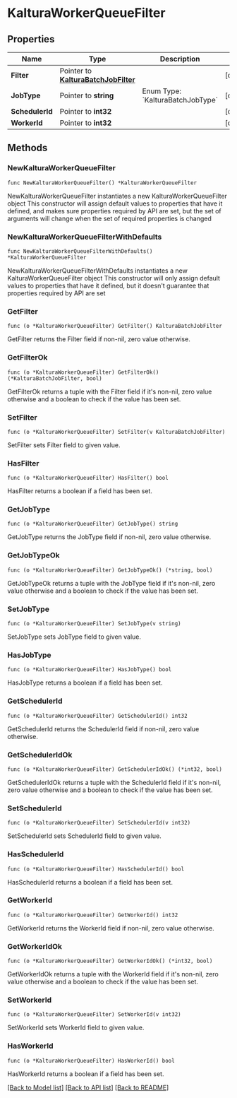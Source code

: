 # KalturaWorkerQueueFilter

## Properties

Name | Type | Description | Notes
------------ | ------------- | ------------- | -------------
**Filter** | Pointer to [**KalturaBatchJobFilter**](KalturaBatchJobFilter.md) |  | [optional] 
**JobType** | Pointer to **string** | Enum Type: &#x60;KalturaBatchJobType&#x60; | [optional] 
**SchedulerId** | Pointer to **int32** |  | [optional] 
**WorkerId** | Pointer to **int32** |  | [optional] 

## Methods

### NewKalturaWorkerQueueFilter

`func NewKalturaWorkerQueueFilter() *KalturaWorkerQueueFilter`

NewKalturaWorkerQueueFilter instantiates a new KalturaWorkerQueueFilter object
This constructor will assign default values to properties that have it defined,
and makes sure properties required by API are set, but the set of arguments
will change when the set of required properties is changed

### NewKalturaWorkerQueueFilterWithDefaults

`func NewKalturaWorkerQueueFilterWithDefaults() *KalturaWorkerQueueFilter`

NewKalturaWorkerQueueFilterWithDefaults instantiates a new KalturaWorkerQueueFilter object
This constructor will only assign default values to properties that have it defined,
but it doesn't guarantee that properties required by API are set

### GetFilter

`func (o *KalturaWorkerQueueFilter) GetFilter() KalturaBatchJobFilter`

GetFilter returns the Filter field if non-nil, zero value otherwise.

### GetFilterOk

`func (o *KalturaWorkerQueueFilter) GetFilterOk() (*KalturaBatchJobFilter, bool)`

GetFilterOk returns a tuple with the Filter field if it's non-nil, zero value otherwise
and a boolean to check if the value has been set.

### SetFilter

`func (o *KalturaWorkerQueueFilter) SetFilter(v KalturaBatchJobFilter)`

SetFilter sets Filter field to given value.

### HasFilter

`func (o *KalturaWorkerQueueFilter) HasFilter() bool`

HasFilter returns a boolean if a field has been set.

### GetJobType

`func (o *KalturaWorkerQueueFilter) GetJobType() string`

GetJobType returns the JobType field if non-nil, zero value otherwise.

### GetJobTypeOk

`func (o *KalturaWorkerQueueFilter) GetJobTypeOk() (*string, bool)`

GetJobTypeOk returns a tuple with the JobType field if it's non-nil, zero value otherwise
and a boolean to check if the value has been set.

### SetJobType

`func (o *KalturaWorkerQueueFilter) SetJobType(v string)`

SetJobType sets JobType field to given value.

### HasJobType

`func (o *KalturaWorkerQueueFilter) HasJobType() bool`

HasJobType returns a boolean if a field has been set.

### GetSchedulerId

`func (o *KalturaWorkerQueueFilter) GetSchedulerId() int32`

GetSchedulerId returns the SchedulerId field if non-nil, zero value otherwise.

### GetSchedulerIdOk

`func (o *KalturaWorkerQueueFilter) GetSchedulerIdOk() (*int32, bool)`

GetSchedulerIdOk returns a tuple with the SchedulerId field if it's non-nil, zero value otherwise
and a boolean to check if the value has been set.

### SetSchedulerId

`func (o *KalturaWorkerQueueFilter) SetSchedulerId(v int32)`

SetSchedulerId sets SchedulerId field to given value.

### HasSchedulerId

`func (o *KalturaWorkerQueueFilter) HasSchedulerId() bool`

HasSchedulerId returns a boolean if a field has been set.

### GetWorkerId

`func (o *KalturaWorkerQueueFilter) GetWorkerId() int32`

GetWorkerId returns the WorkerId field if non-nil, zero value otherwise.

### GetWorkerIdOk

`func (o *KalturaWorkerQueueFilter) GetWorkerIdOk() (*int32, bool)`

GetWorkerIdOk returns a tuple with the WorkerId field if it's non-nil, zero value otherwise
and a boolean to check if the value has been set.

### SetWorkerId

`func (o *KalturaWorkerQueueFilter) SetWorkerId(v int32)`

SetWorkerId sets WorkerId field to given value.

### HasWorkerId

`func (o *KalturaWorkerQueueFilter) HasWorkerId() bool`

HasWorkerId returns a boolean if a field has been set.


[[Back to Model list]](../README.md#documentation-for-models) [[Back to API list]](../README.md#documentation-for-api-endpoints) [[Back to README]](../README.md)


